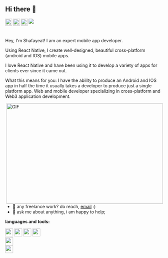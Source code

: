 ## Hi there 👋
<a href="https://www.linkedin.com/in/shafayeat/">
  <img align="left" alt="shafayeat's LinkedIN" width="22px" src="https://raw.githubusercontent.com/peterthehan/peterthehan/master/assets/linkedin.svg" />
</a>
<a href="https://discord.gg/7cQd3rys">
<img align="left" alt="Shafayeat's Discord" width="22px" src="https://raw.githubusercontent.com/peterthehan/peterthehan/master/assets/discord.svg" />
</a>
<a href="https://twitter.com/ShafayeatSumit">
  <img align="left" alt="shafayeat sumit | Twitter" width="22px" src="https://raw.githubusercontent.com/peterthehan/peterthehan/master/assets/twitter.svg" />
</a>


![](https://visitor-badge.glitch.me/badge?page_id=shafayeatsumit.shafayeatsumit)

<br />

Hey, I'm Shafayeat! I am an expert mobile app developer.

Using React Native, I create well-designed, beautiful cross-platform (android and IOS) mobile apps.

I love React Native and have been using it to develop a variety of apps for clients ever since it came out.

What this means for you:
I have the ability to produce an Android and IOS app in half the time it usually takes a developer to produce just a single platform app.
Web and mobile developer specializing in cross-platform and Web3 application development.


  <img align="right" alt="GIF" src="https://github.com/abhisheknaiidu/abhisheknaiidu/blob/master/code.gif?raw=true" width="500" height="320" />
  
- 💼 any freelance work? do reach, [email](mailto:sumithired@gmail.com) :)
- 💬 ask me about anything, i am happy to help;

**languages and tools:**  

<code><img height="25" src="https://cdn.jsdelivr.net/gh/devicons/devicon/icons/react/react-original.svg" /></code>
<code><img height="25" src="https://cdn.jsdelivr.net/gh/devicons/devicon/icons/javascript/javascript-original.svg" /></code>
<code><img height="25" src="https://cdn.jsdelivr.net/gh/devicons/devicon/icons/nodejs/nodejs-original-wordmark.svg" /></code>
<code><img height="25" src="https://cdn.jsdelivr.net/gh/devicons/devicon/icons/typescript/typescript-original.svg" />
</code>
<code><img height="25" src="https://cdn.jsdelivr.net/gh/devicons/devicon/icons/solidity/solidity-original.svg" />
</code>
<code><img height="25" src="https://cdn.jsdelivr.net/gh/devicons/devicon/icons/python/python-original.svg" /></code>
